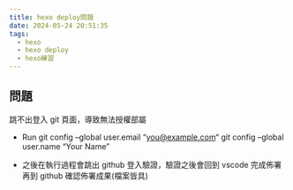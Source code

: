 ```yaml
---
title: hexo deploy問題
date: 2024-05-24 20:51:35
tags:
  - hexo
  - hexo deploy
  - hexo練習
---
```


## 問題

跳不出登入 git 頁面，導致無法授權部屬

- Run
  git config –global user.email “you@example.com“
  git config –global user.name “Your Name”

- 之後在執行過程會跳出 github 登入驗證，驗證之後會回到 vscode 完成佈署
  再到 github 確認佈署成果(檔案皆具)
